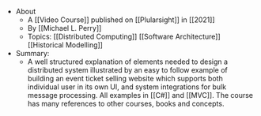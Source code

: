 - About
	- A [[Video Course]] published on [[Plularsight]] in [[2021]]
	- By [[Michael L. Perry]]
	- Topics: [[Distributed Computing]] [[Software Architecture]] [[Historical Modelling]]
- Summary:
	- A well structured explanation of elements needed to design a distributed system illustrated by an easy to follow example of building an event ticket selling website which supports both individual user in its own UI, and system integrations for bulk message processing. All examples in [[C#]] and [[MVC]]. The course has many references to other courses, books and concepts.